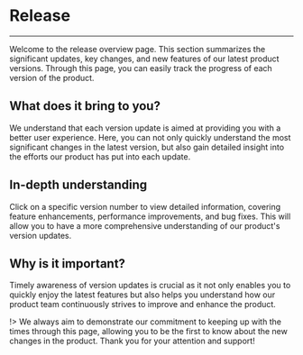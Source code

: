 # Release
---
Welcome to the release overview page. This section summarizes the significant updates, key changes, and new features of our latest product versions. Through this page, you can easily track the progress of each version of the product.

## What does it bring to you?
We understand that each version update is aimed at providing you with a better user experience. Here, you can not only quickly understand the most significant changes in the latest version, but also gain detailed insight into the efforts our product has put into each update.

## In-depth understanding
Click on a specific version number to view detailed information, covering feature enhancements, performance improvements, and bug fixes. This will allow you to have a more comprehensive understanding of our product's version updates.

## Why is it important?
Timely awareness of version updates is crucial as it not only enables you to quickly enjoy the latest features but also helps you understand how our product team continuously strives to improve and enhance the product.

!> We always aim to demonstrate our commitment to keeping up with the times through this page, allowing you to be the first to know about the new changes in the product. Thank you for your attention and support!
